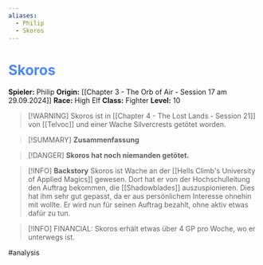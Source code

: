 ```yaml
---
aliases:
  - Philip
  - Skoros
---
```

# <font color = 4d88fd>Skoros</font>

**Spieler:** Philip
**Origin:** [[Chapter 3 - The Orb of Air - Session 17 am 29.09.2024]]
**Race:** High Elf
**Class:** Fighter
**Level:** 10

>[!WARNING] Skoros ist in [[Chapter 4 - The Lost Lands - Session 21]] von [[Telvoc]] und einer Wache Silvercrests getötet worden.

>[!SUMMARY] **Zusammenfassung**

>[!DANGER] **Skoros hat noch niemanden getötet.**

>[!INFO] **Backstory**
>Skoros ist Wache an der [[Hells Climb's University of Applied Magics]] gewesen. Dort hat er von der Hochschulleitung den Auftrag bekommen, die [[Shadowblades]] auszuspionieren. Dies hat ihm sehr gut gepasst, da er aus persönlichem Interesse ohnehin mit wollte. Er wird nun für seinen Auftrag bezahlt, ohne aktiv etwas dafür zu tun.

>[!INFO] FINANCIAL: Skoros erhält etwas über 4 GP pro Woche, wo er unterwegs ist.

#analysis 